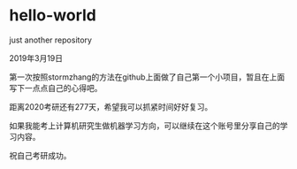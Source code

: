 # hello-world
just another repository

2019年3月19日

第一次按照stormzhang的方法在github上面做了自己第一个小项目，暂且在上面写下一点点自己的心得吧。

距离2020考研还有277天，希望我可以抓紧时间好好复习。

如果我能考上计算机研究生做机器学习方向，可以继续在这个账号里分享自己的学习内容。

祝自己考研成功。
